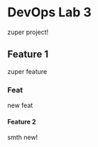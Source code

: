 # DevOps Lab 3

zuper project!


## Feature 1

zuper feature

### Feat

new feat


#### Feature 2

smth new!
